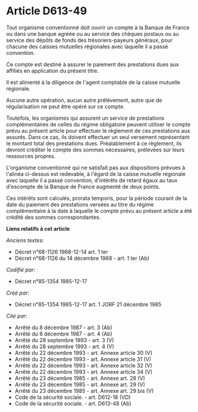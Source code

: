 # Article D613-49

Tout organisme conventionné doit ouvrir un compte à la Banque de France ou dans une banque agréée ou au service des chèques
postaux ou au service des dépôts de fonds des trésoriers-payeurs généraux, pour chacune des caisses mutuelles régionales avec
laquelle il a passé convention. 

Ce compte est destiné à assurer le paiement des prestations dues aux affiliés en application du présent titre. 

Il est alimenté à la diligence de l'agent comptable de la caisse mutuelle régionale. 

Aucune autre opération, aucun autre prélèvement, autre que de régularisation ne peut être opéré sur ce compte. 

Toutefois, les organismes qui assurent un service de prestations complémentaires de celles du régime obligatoire peuvent
utiliser le compte prévu au présent article pour effectuer le règlement de ces prestations aux assurés. Dans ce cas, ils
doivent effectuer un seul versement représentant le montant total des prestations dues. Préalablement à ce règlement, ils
devront créditer le compte des sommes nécessaires, prélevées sur leurs ressources propres. 

L'organisme conventionné qui ne satisfait pas aux dispositions prévues à l'alinéa ci-dessus est redevable, à l'égard de la
caisse mutuelle régionale avec laquelle il a passé convention, d'intérêts de retard égaux au taux d'escompte de la Banque de
France augmenté de deux points. 

Ces intérêts sont calculés, prorata temporis, pour la période courant de la date du paiement des prestations versées au titre
du régime complémentaire à la date à laquelle le compte prévu au présent article a été crédité des sommes correspondantes.

**Liens relatifs à cet article**

_Anciens textes_:

  - Décret n°68-1126 1968-12-14 art. 1 ter
  - Décret n°68-1126 du 14 décembre 1968 - art. 1 ter (Ab)

_Codifié par_:

  - Décret n°85-1354 1985-12-17

_Créé par_:

  - Décret n°85-1354 1985-12-17 art. 1 JORF 21 décembre 1985

_Cité par_:

  - Arrêté du 8 décembre 1987 - art. 3 (Ab)
  - Arrêté du 8 décembre 1987 - art. 4 (Ab)
  - Arrêté du 28 septembre 1993 - art. 3 (V)
  - Arrêté du 28 septembre 1993 - art. 4 (V)
  - Arrêté du 22 décembre 1993 - art. Annexe article 30 (V)
  - Arrêté du 22 décembre 1993 - art. Annexe article 31 (V)
  - Arrêté du 22 décembre 1993 - art. Annexe article 32 (V)
  - Arrêté du 22 décembre 1993 - art. Annexe article 34 (V)
  - Arrêté du 23 décembre 1985 - art. Annexe art. 28 (V)
  - Arrêté du 23 décembre 1985 - art. Annexe art. 29 (V)
  - Arrêté du 23 décembre 1985 - art. Annexe art. 29 bis (V)
  - Code de la sécurité sociale. - art. D612-18 (VD)
  - Code de la sécurité sociale. - art. D613-48 (Ab)
